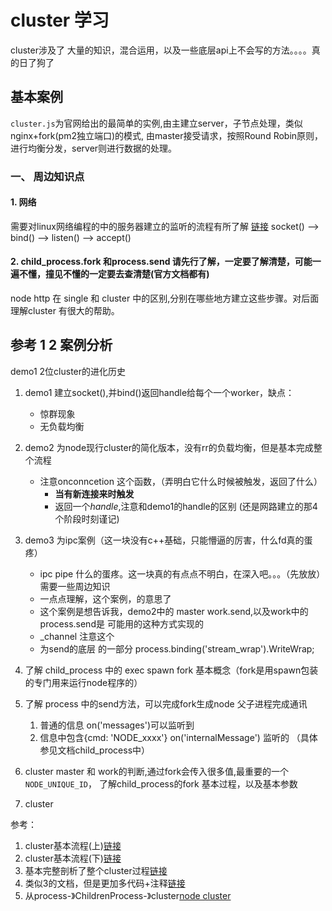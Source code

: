 # cluster 学习

cluster涉及了 大量的知识，混合运用，以及一些底层api上不会写的方法。。。。真的日了狗了

## 基本案例
`cluster.js`为官网给出的最简单的实例,由主建立server，子节点处理，类似 nginx+fork(pm2独立端口)的模式,
由master接受请求，按照Round Robin原则，进行均衡分发，server则进行数据的处理。

### 一、 周边知识点

#### 1. 网络
需要对linux网络编程的中的服务器建立的监听的流程有所了解 [链接](https://blog.csdn.net/ctthuangcheng/article/details/9408541)
socket() --> bind() --> listen() --> accept() 

#### 2. child_process.fork 和process.send 请先行了解，一定要了解清楚，可能一遍不懂，撞见不懂的一定要去查清楚\(官方文档都有\)

node http 在 single 和 cluster 中的区别,分别在哪些地方建立这些步骤。对后面理解cluster 有很大的帮助。


## 参考 1 2 案例分析
demo1 2位cluster的进化历史

1. demo1 建立socket(),并bind()返回handle给每个一个worker，缺点：
    * 惊群现象
    * 无负载均衡

2. demo2 为node现行cluster的简化版本，没有rr的负载均衡，但是基本完成整个流程
    * 注意onconncetion 这个函数，（弄明白它什么时候被触发，返回了什么）
        * **当有新连接来时触发**
        * 返回一个*handle*,注意和demo1的handle的区别  (还是网路建立的那4个阶段时刻谨记)

3. demo3 为ipc案例（这一块没有c++基础，只能懵逼的厉害，什么fd真的蛋疼）
    * ipc pipe 什么的蛋疼。这一块真的有点点不明白，在深入吧。。。（先放放）需要一些周边知识
    * 一点点理解，这个案例，的意思了
    * 这个案例是想告诉我，demo2中的 master  work.send,以及work中的process.send是 可能用的这种方式实现的
    * _channel 注意这个
    * 为send的底层 的一部分  process.binding('stream_wrap').WriteWrap;


1. 了解 child_process 中的 exec  spawn fork 基本概念（fork是用spawn包装的专门用来运行node程序的）
2. 了解 process 中的send方法，可以完成fork生成node 父子进程完成通讯
    1. 普通的信息 on('messages')可以监听到
    2. 信息中包含{cmd: 'NODE_xxxx'} on('internalMessage') 监听的 （具体参见文档child_process中）
3. cluster master 和 work的判断,通过fork会传入很多值,最重要的一个`NODE_UNIQUE_ID`，
    了解child_process的fork 基本过程，以及基本参数
4. cluster 




参考：
1. cluster基本流程(上)[链接](http://taobaofed.org/blog/2015/11/03/nodejs-cluster/)
2. cluster基本流程(下)[链接](http://taobaofed.org/blog/2015/11/10/nodejs-cluster-2/)
3. 基本完整剖析了整个cluster过程[链接](https://cnodejs.org/topic/596ffb9b3f0ab31540ed4b91)
4. 类似3的文档，但是更加多代码+注释[链接](https://juejin.im/entry/5b0f34edf265da092406398d)
4. 从process-》ChildrenProcess-》cluster[node cluster](https://zhuanlan.zhihu.com/p/27069865)

